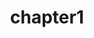 ---
title: chapter1
position: 1
display: subsubmenu
parent: applications
subparent: process
parameters:
  - name:
    content:

content_markdown: |-

 Process documentation chapter 1
  
---